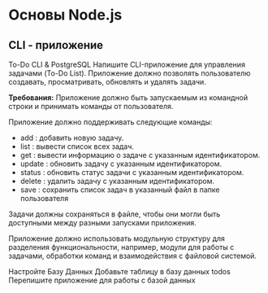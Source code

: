 # Основы Node.js

## CLI - приложение

To-Do CLI & PostgreSQL
Напишите CLI-приложение для управления задачами (To-Do List).
Приложение должно позволять пользователю создавать, просматривать, обновлять  и удалять задачи.

**Требования:**
Приложение должно быть запускаемым из командной строки и принимать команды от пользователя.

Приложение должно поддерживать следующие команды:

* add <task>              : добавить новую задачу.
* list                    : вывести список всех задач.
* get <id>                : вывести информацию о задаче с указанным идентификатором.
* update <id> <newTask>   : обновить задачу с указанным идентификатором.
* status <id> <newStatus> : обновить статус задачи с указанным идентификатором.
* delete <id>             : удалить задачу с указанным идентификатором.
* save                    : сохранить список задач в указанный файл в папке пользователя

Задачи должны сохраняться в файле, чтобы они могли быть доступными между разными запусками приложения.

Приложение должно использовать модульную структуру для разделения функциональности, например, модули для работы с задачами, обработки команд и взаимодействия с файловой системой.

Настройте Базу Данных
Добавьте таблицу в базу данных todos
Перепишите приложение для работы с базой данных

